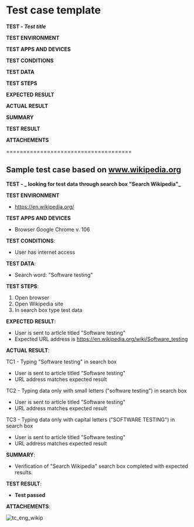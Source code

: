 # Test case template 
**TEST - _Test title_**

**TEST ENVIRONMENT**

**TEST APPS AND DEVICES**

**TEST CONDITIONS**

**TEST DATA**

**TEST STEPS**

**EXPECTED RESULT**

**ACTUAL RESULT**

**SUMMARY**

**TEST RESULT**

**ATTACHEMENTS**

=====================================

## Sample test case based on www.wikipedia.org

**TEST - _ looking for test data through search box "Search Wikipedia"_**

**TEST ENVIRONMENT**
  - https://en.wikipedia.org/

**TEST APPS AND DEVICES**
  - Browser Google Chrome v. 106

**TEST CONDITIONS**:
  - User has internet access

**TEST DATA**:
  - Search word: "Software testing"

**TEST STEPS**:
  1. Open browser
  2. Open Wikipedia site
  3. In search box type test data

**EXPECTED RESULT**:
  - User is sent to article titled "Software testing"
  - Expected URL address is https://en.wikipedia.org/wiki/Software_testing

**ACTUAL RESULT**:

TC1 - Typing "Software testing" in search box
  - User is sent to article titled "Software testing"
  - URL address matches expected result

TC2 - Typing data only with small letters ("software testing") in search box
  - User is sent to article titled "Software testing"
  - URL address matches expected result

TC3 - Typing data only with capital letters ("SOFTWARE TESTING") in search box
  - User is sent to article titled "Software testing"
  - URL address matches expected result

**SUMMARY**:
  - Verification of "Search Wikipedia" search box completed with expected results.
  
**TEST RESULT**:
  - **Test passed**

**ATTACHEMENTS**:

![tc_eng_wikip](https://user-images.githubusercontent.com/72787034/193470159-ee2eed1a-64e7-45b0-bc76-2593f7ff0961.PNG)

